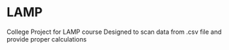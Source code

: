 # LAMP
College Project for LAMP course
Designed to scan data from .csv file and provide proper calculations
